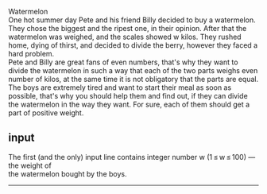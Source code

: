 Watermelon
<br />
One hot summer day Pete and his friend Billy decided to buy a watermelon. 
They chose the biggest and the ripest one, in their opinion. After that the 
watermelon was weighed, and the scales showed w kilos. They rushed home, 
dying of thirst, and decided to divide the berry, however they faced a hard problem.
<br />
Pete and Billy are great fans of even numbers, that's why they want to divide the 
watermelon in such a way that each of the two parts weighs even number of kilos, 
at the same time it is not obligatory that the parts are equal. The boys are extremely 
tired and want to start their meal as soon as possible, that's why you should help 
them and find out, if they can divide the watermelon in the way they want. 
For sure, each of them should get a part of positive weight.

## input
The first (and the only) input line contains integer number w (1 ≤ w ≤ 100) — the weight of<br />
the watermelon bought by the boys.
<hr>
